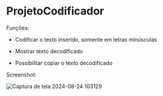 # ProjetoCodificador

Funções:

- Codificar o texto inserido, somente em letras minúsculas

- Mostrar texto decodificado

- Possibilitar copiar o texto decodificado


Screenshot:

![Captura de tela 2024-08-24 103129](https://github.com/user-attachments/assets/5c3651cf-5c17-4446-ba81-062aac8b8f56)
